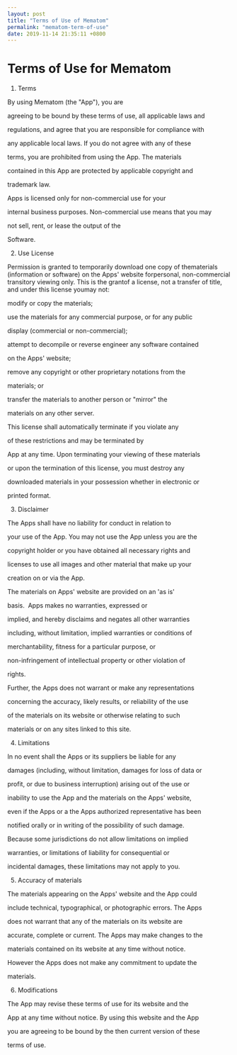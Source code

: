 ```yaml
---
layout: post
title: "Terms of Use of Mematom"
permalink: "mematom-term-of-use"
date: 2019-11-14 21:35:11 +0800
---
```


# Terms of Use for Mematom 

1. Terms

By using Mematom (the "App"), you are

agreeing to be bound by these terms of use, all applicable laws and

regulations, and agree that you are responsible for compliance with

any applicable local laws. If you do not agree with any of these

terms, you are prohibited from using the App. The materials

contained in this App are protected by applicable copyright and

trademark law.

Apps is licensed only for non-commercial use for your

internal business purposes. Non-commercial use means that you may

not sell, rent, or lease the output of the

Software.​

2. Use License

Permission is granted to temporarily download one copy of thematerials (information or software) on the Apps' website forpersonal, non-commercial transitory viewing only. This is the grantof a license, not a transfer of title, and under this license youmay not:

modify or copy the materials;

use the materials for any commercial purpose, or for any public

display (commercial or non-commercial);

attempt to decompile or reverse engineer any software contained

on the Apps' website;

remove any copyright or other proprietary notations from the

materials; or

transfer the materials to another person or "mirror" the

materials on any other server.

This license shall automatically terminate if you violate any

of these restrictions and may be terminated by 

App at any time. Upon terminating your viewing of these materials

or upon the termination of this license, you must destroy any

downloaded materials in your possession whether in electronic or

printed format.

3. Disclaimer

The Apps shall have no liability for conduct in relation to

your use of the App. You may not use the App unless you are the

copyright holder or you have obtained all necessary rights and

licenses to use all images and other material that make up your

creation on or via the App.

The materials on Apps' website are provided on an 'as is'

basis.  Apps makes no warranties, expressed or

implied, and hereby disclaims and negates all other warranties

including, without limitation, implied warranties or conditions of

merchantability, fitness for a particular purpose, or

non-infringement of intellectual property or other violation of

rights.

Further, the Apps does not warrant or make any representations

concerning the accuracy, likely results, or reliability of the use

of the materials on its website or otherwise relating to such

materials or on any sites linked to this site.

4. Limitations

In no event shall the Apps or its suppliers be liable for any

damages (including, without limitation, damages for loss of data or

profit, or due to business interruption) arising out of the use or

inability to use the App and the materials on the Apps' website,

even if the Apps or a the Apps authorized representative has been

notified orally or in writing of the possibility of such damage.

Because some jurisdictions do not allow limitations on implied

warranties, or limitations of liability for consequential or

incidental damages, these limitations may not apply to you.

5. Accuracy of materials

The materials appearing on the Apps' website and the App could

include technical, typographical, or photographic errors. The Apps

does not warrant that any of the materials on its website are

accurate, complete or current. The Apps may make changes to the

materials contained on its website at any time without notice.

However the Apps does not make any commitment to update the

materials.

6. Modifications

The App may revise these terms of use for its website and the

App at any time without notice. By using this website and the App

you are agreeing to be bound by the then current version of these

terms of use.
